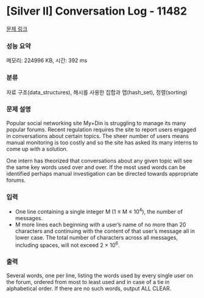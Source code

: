 # [Silver II] Conversation Log - 11482 

[문제 링크](https://www.acmicpc.net/problem/11482) 

### 성능 요약

메모리: 224996 KB, 시간: 392 ms

### 분류

자료 구조(data_structures), 해시를 사용한 집합과 맵(hash_set), 정렬(sorting)

### 문제 설명

<p>Popular social networking site My+Din is struggling to manage its many popular forums. Recent regulation requires the site to report users engaged in conversations about certain topics. The sheer number of users means manual monitoring is too costly and so the site has asked its many interns to come up with a solution.</p>

<p>One intern has theorized that conversations about any given topic will see the same key words used over and over. If the most used words can be identified perhaps manual investigation can be directed towards appropriate forums.</p>

### 입력 

 <ul>
	<li>One line containing a single integer M (1 ≤ M ≤ 10<sup>4</sup>), the number of messages.</li>
	<li>M more lines each beginning with a user’s name of no more than 20 characters and continuing with the content of that user’s message all in lower case. The total number of characters across all messages, including spaces, will not exceed 2 × 10<sup>6</sup>.</li>
</ul>

### 출력 

 <p>Several words, one per line, listing the words used by every single user on the forum, ordered from most to least used and in case of a tie in alphabetical order. If there are no such words, output ALL CLEAR.</p>


